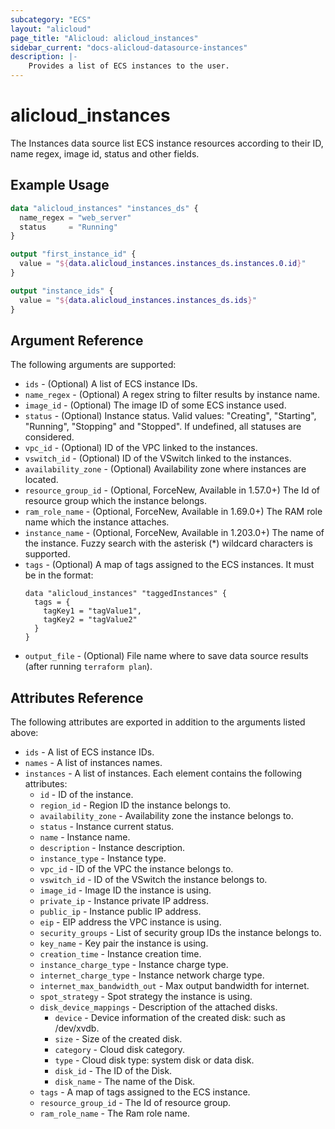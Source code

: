 ```yaml
---
subcategory: "ECS"
layout: "alicloud"
page_title: "Alicloud: alicloud_instances"
sidebar_current: "docs-alicloud-datasource-instances"
description: |-
    Provides a list of ECS instances to the user.
---
```


# alicloud\_instances

The Instances data source list ECS instance resources according to their ID, name regex, image id, status and other fields.

## Example Usage

```terraform
data "alicloud_instances" "instances_ds" {
  name_regex = "web_server"
  status     = "Running"
}

output "first_instance_id" {
  value = "${data.alicloud_instances.instances_ds.instances.0.id}"
}

output "instance_ids" {
  value = "${data.alicloud_instances.instances_ds.ids}"
}
```

## Argument Reference

The following arguments are supported:

* `ids` - (Optional) A list of ECS instance IDs.
* `name_regex` - (Optional) A regex string to filter results by instance name.
* `image_id` - (Optional) The image ID of some ECS instance used.
* `status` - (Optional) Instance status. Valid values: "Creating", "Starting", "Running", "Stopping" and "Stopped". If undefined, all statuses are considered.
* `vpc_id` - (Optional) ID of the VPC linked to the instances.
* `vswitch_id` - (Optional) ID of the VSwitch linked to the instances.
* `availability_zone` - (Optional) Availability zone where instances are located.
* `resource_group_id` - (Optional, ForceNew, Available in 1.57.0+) The Id of resource group which the instance belongs.
* `ram_role_name` - (Optional, ForceNew, Available in 1.69.0+) The RAM role name which the instance attaches.
* `instance_name` - (Optional, ForceNew, Available in 1.203.0+) The name of the instance. Fuzzy search with the asterisk (*) wildcard characters is supported.
* `tags` - (Optional) A map of tags assigned to the ECS instances. It must be in the format:
  ```
  data "alicloud_instances" "taggedInstances" {
    tags = {
      tagKey1 = "tagValue1",
      tagKey2 = "tagValue2"
    }
  }
  ```
* `output_file` - (Optional) File name where to save data source results (after running `terraform plan`).

## Attributes Reference

The following attributes are exported in addition to the arguments listed above:

* `ids` - A list of ECS instance IDs.
* `names` - A list of instances names. 
* `instances` - A list of instances. Each element contains the following attributes:
  * `id` - ID of the instance.
  * `region_id` - Region ID the instance belongs to.
  * `availability_zone` - Availability zone the instance belongs to.
  * `status` - Instance current status.
  * `name` - Instance name.
  * `description` - Instance description.
  * `instance_type` - Instance type.
  * `vpc_id` - ID of the VPC the instance belongs to.
  * `vswitch_id` - ID of the VSwitch the instance belongs to.
  * `image_id` - Image ID the instance is using.
  * `private_ip` - Instance private IP address.
  * `public_ip` - Instance public IP address.
  * `eip` - EIP address the VPC instance is using.
  * `security_groups` - List of security group IDs the instance belongs to.
  * `key_name` - Key pair the instance is using.
  * `creation_time` - Instance creation time.
  * `instance_charge_type` - Instance charge type.
  * `internet_charge_type` - Instance network charge type.
  * `internet_max_bandwidth_out` - Max output bandwidth for internet.
  * `spot_strategy` - Spot strategy the instance is using.
  * `disk_device_mappings` - Description of the attached disks.
    * `device` - Device information of the created disk: such as /dev/xvdb.
    * `size` - Size of the created disk.
    * `category` - Cloud disk category.
    * `type` - Cloud disk type: system disk or data disk.
    * `disk_id` - The ID of the Disk.
    * `disk_name` - The name of the Disk.
  * `tags` - A map of tags assigned to the ECS instance.
  * `resource_group_id` - The Id of resource group.
  * `ram_role_name` - The Ram role name.
